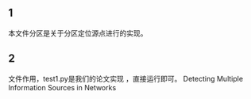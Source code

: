 ##  1
本文件分区是关于分区定位源点进行的实现。
## 2  
文件作用，test1.py是我们的论文实现 ，直接运行即可。
Detecting Multiple Information Sources in Networks
